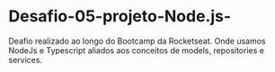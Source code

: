 # Desafio-05-projeto-Node.js-
Deafio realizado ao longo do Bootcamp da Rocketseat. Onde usamos NodeJs e Typescript aliados aos conceitos de models, 
repositories e services.
